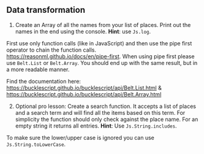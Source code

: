 ## Data transformation

1. Create an Array of all the names from your list of places. Print out the names in the end using the console. **Hint**: use `Js.log`.

First use only function calls (like in JavaScript) and then use the pipe first operator to chain the function calls. https://reasonml.github.io/docs/en/pipe-first. When using pipe first please use `Belt.List` or `Belt.Array`.
You should end up with the same result, but in a more readable manner.

Find the documentation here: https://bucklescript.github.io/bucklescript/api/Belt.List.html & https://bucklescript.github.io/bucklescript/api/Belt.Array.html

2. Optional pro lesson: Create a search function. It accepts a list of places and a search term and will find all the items based on this term. For simplicity the function should only check against the place name. For an empty string it returns all entries. **Hint**: Use `Js.String.includes`.

To make sure the lower/upper case is ignored you can use `Js.String.toLowerCase`.
